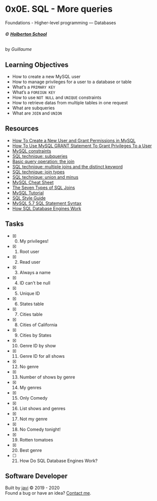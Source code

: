 # 0x0E. SQL - More queries
Foundations - Higher-level programming ― Databases

###### :copyright: **[Holberton School](https://www.holbertonschool.com/)**
by _Guillaume_

## Learning Objectives
* How to create a new MySQL user
* How to manage privileges for a user to a database or table
* What’s a ```PRIMARY KEY```
* What’s a ```FOREIGN KEY```
* How to use ```NOT NULL``` and ```UNIQUE``` constraints
* How to retrieve datas from multiple tables in one request
* What are subqueries
* What are ```JOIN``` and ```UNION```

## Resources
* [How To Create a New User and Grant Permissions in MySQL](https://www.digitalocean.com/community/tutorials/how-to-create-a-new-user-and-grant-permissions-in-mysql)
* [How To Use MySQL GRANT Statement To Grant Privileges To a User](https://www.mysqltutorial.org/mysql-adminsitration/mysql-grant-aspx/)
* [MySQL constraints](http://zetcode.com/databases/mysqltutorial/constraints/)
* [SQL technique: subqueries](https://web.csulb.edu/colleges/coe/cecs/dbdesign/dbdesign.php?page=sql/subqueries.php)
* [Basic query operation: the join](https://web.csulb.edu/colleges/coe/cecs/dbdesign/dbdesign.php?page=sql/join.php)
* [SQL technique: multiple joins and the distinct keyword](https://web.csulb.edu/colleges/coe/cecs/dbdesign/dbdesign.php?page=sql/multijoin.php)
* [SQL technique: join types](https://web.csulb.edu/colleges/coe/cecs/dbdesign/dbdesign.php?page=sql/jointypes.php)
* [SQL technique: union and minus](https://web.csulb.edu/colleges/coe/cecs/dbdesign/dbdesign.php?page=sql/setops.php)
* [MySQL Cheat Sheet](https://intellipaat.com/mediaFiles/2019/02/SQL-Commands-Cheat-Sheet.pdf)
* [The Seven Types of SQL Joins](https://tableplus.com/blog/2018/09/a-beginners-guide-to-seven-types-of-sql-joins.html)
* [MySQL Tutorial](https://www.youtube.com/watch?v=yPu6qV5byu4)
* [SQL Style Guide](https://www.sqlstyle.guide/)
* [MySQL 5.7 SQL Statement Syntax](https://dev.mysql.com/doc/refman/5.7/en/sql-statements.html)
* [How SQL Database Engines Work](https://www.youtube.com/watch?v=Z_cX3bzkExE&feature=youtu.be)

## Tasks
* [x] 0. My privileges!
* [x] 1. Root user
* [x] 2. Read user
* [x] 3. Always a name
* [x] 4. ID can't be null
* [x] 5. Unique ID
* [x] 6. States table
* [x] 7. Cities table
* [x] 8. Cities of California
* [x] 9. Cities by States
* [x] 10. Genre ID by show
* [x] 11. Genre ID for all shows
* [x] 12. No genre
* [x] 13. Number of shows by genre
* [x] 14. My genres
* [x] 15. Only Comedy
* [x] 16. List shows and genres
* [x] 17. Not my genre
* [x] 18. No Comedy tonight!
* [x] 19. Rotten tomatoes
* [x] 20. Best genre
* [ ] 21. How Do SQL Database Engines Work?

## Software Developer
Built by [javi](https://github.com/javi0x00) :copyright: 2019 - 2020  
Found a bug or have an idea? [Contact me](https://www.linkedin.com/in/javi0x00/).
